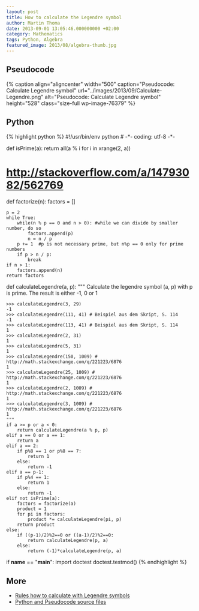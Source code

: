 ```yaml
---
layout: post
title: How to calculate the Legendre symbol
author: Martin Thoma
date: 2013-09-01 13:05:46.000000000 +02:00
category: Mathematics
tags: Python, Algebra
featured_image: 2013/08/algebra-thumb.jpg
---
```

<h2>Pseudocode</h2>
{% caption align="aligncenter" width="500" caption="Pseudocode: Calculate Legendre symbol" url="../images/2013/09/Calculate-Legendre.png" alt="Pseudocode: Calculate Legendre symbol"  height="528" class="size-full wp-image-76379" %}

<h2>Python</h2>
{% highlight python %}
#!/usr/bin/env python
# -*- coding: utf-8 -*-

def isPrime(a):
    return all(a % i for i in xrange(2, a))

# http://stackoverflow.com/a/14793082/562769
def factorize(n):
    factors = []

    p = 2
    while True:
        while(n % p == 0 and n > 0): #while we can divide by smaller number, do so
            factors.append(p)
            n = n / p
        p += 1  #p is not necessary prime, but n%p == 0 only for prime numbers
        if p > n / p:
            break
    if n > 1:
        factors.append(n)
    return factors

def calculateLegendre(a, p):
	"""
	Calculate the legendre symbol (a, p) with p is prime.
	The result is either -1, 0 or 1

	>>> calculateLegendre(3, 29)
	-1
	>>> calculateLegendre(111, 41) # Beispiel aus dem Skript, S. 114
	-1
	>>> calculateLegendre(113, 41) # Beispiel aus dem Skript, S. 114
	1
	>>> calculateLegendre(2, 31)
	1
	>>> calculateLegendre(5, 31)
	1
	>>> calculateLegendre(150, 1009) # http://math.stackexchange.com/q/221223/6876
	1
	>>> calculateLegendre(25, 1009) # http://math.stackexchange.com/q/221223/6876
	1
	>>> calculateLegendre(2, 1009) # http://math.stackexchange.com/q/221223/6876
	1
	>>> calculateLegendre(3, 1009) # http://math.stackexchange.com/q/221223/6876
	1
	"""
	if a >= p or a < 0:
		return calculateLegendre(a % p, p)
	elif a == 0 or a == 1:
		return a
	elif a == 2:
		if p%8 == 1 or p%8 == 7:
			return 1
		else:
			return -1
	elif a == p-1:
		if p%4 == 1:
			return 1
		else:
			return -1
	elif not isPrime(a):
		factors = factorize(a)
		product = 1
		for pi in factors:
			product *= calculateLegendre(pi, p)
		return product
	else:
		if ((p-1)/2)%2==0 or ((a-1)/2)%2==0:
			return calculateLegendre(p, a)
		else:
			return (-1)*calculateLegendre(p, a)

if __name__ == "__main__":
	import doctest
	doctest.testmod()
{% endhighlight %}

<h2>More</h2>
<ul>
  <li><a href="https://github.com/MartinThoma/LaTeX-examples/tree/master/documents/eaz">Rules how to calculate with Legendre symbols</a></li>
  <li><a href="https://github.com/MartinThoma/LaTeX-examples/tree/master/source-code/Pseudocode/Calculate-Legendre">Python and Pseudocode source files</a></li>
</ul>
